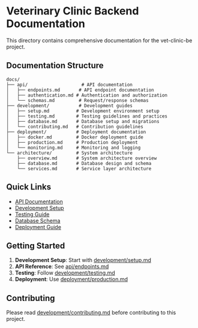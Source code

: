 # Veterinary Clinic Backend Documentation

This directory contains comprehensive documentation for the vet-clinic-be project.

## Documentation Structure

```
docs/
├── api/                    # API documentation
│   ├── endpoints.md       # API endpoint documentation
│   ├── authentication.md # Authentication and authorization
│   └── schemas.md         # Request/response schemas
├── development/           # Development guides
│   ├── setup.md          # Development environment setup
│   ├── testing.md        # Testing guidelines and practices
│   ├── database.md       # Database setup and migrations
│   └── contributing.md   # Contribution guidelines
├── deployment/           # Deployment documentation
│   ├── docker.md         # Docker deployment guide
│   ├── production.md     # Production deployment
│   └── monitoring.md     # Monitoring and logging
└── architecture/         # System architecture
    ├── overview.md       # System architecture overview
    ├── database.md       # Database design and schema
    └── services.md       # Service layer architecture
```

## Quick Links

- [API Documentation](./api/README.md)
- [Development Setup](./development/setup.md)
- [Testing Guide](./development/testing.md)
- [Database Schema](./architecture/database.md)
- [Deployment Guide](./deployment/README.md)

## Getting Started

1. **Development Setup**: Start with [development/setup.md](./development/setup.md)
2. **API Reference**: See [api/endpoints.md](./api/endpoints.md)
3. **Testing**: Follow [development/testing.md](./development/testing.md)
4. **Deployment**: Use [deployment/production.md](./deployment/production.md)

## Contributing

Please read [development/contributing.md](./development/contributing.md) before contributing to this project.
